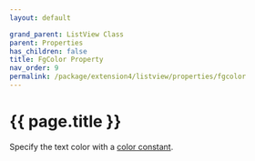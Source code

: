 ```yaml
---
layout: default

grand_parent: ListView Class
parent: Properties
has_children: false
title: FgColor Property
nav_order: 9
permalink: /package/extension4/listview/properties/fgcolor
---
```

# {{ page.title }}

Specify the text color with a <a href="/base/color">color constant</a>.